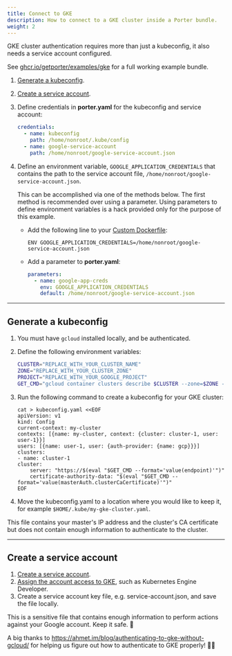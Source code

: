 ```yaml
---
title: Connect to GKE
description: How to connect to a GKE cluster inside a Porter bundle.
weight: 2
---
```


GKE cluster authentication requires more than just a kubeconfig, it also needs a
service account configured.

See [ghcr.io/getporter/examples/gke][example] for a full working example bundle.

[example]: /examples/src/gke

1. [Generate a kubeconfig](#generate-a-kubeconfig).
1. [Create a service account](#create-a-service-account).
1. Define credentials in **porter.yaml** for the kubeconfig
   and service account:

   ```yaml
   credentials:
     - name: kubeconfig
       path: /home/nonroot/.kube/config
     - name: google-service-account
       path: /home/nonroot/google-service-account.json
   ```

1. Define an environment variable, `GOOGLE_APPLICATION_CREDENTIALS` that
   contains the path to the service account file,
   `/home/nonroot/google-service-account.json`.

   This can be accomplished via one of the methods below. The first method is
   recommended over using a parameter. Using parameters to define environment
   variables is a hack provided only for the purpose of this example.

   - Add the following line to your [Custom Dockerfile](/docs/bundle/custom-dockerfile/):

     ```
     ENV GOOGLE_APPLICATION_CREDENTIALS=/home/nonroot/google-service-account.json
     ```

   - Add a parameter to **porter.yaml**:

     ```yaml
     parameters:
       - name: google-app-creds
         env: GOOGLE_APPLICATION_CREDENTIALS
         default: /home/nonroot/google-service-account.json
     ```

---

## Generate a kubeconfig

1.  You must have `gcloud` installed locally, and be authenticated.
1.  Define the following environment variables:

    ```bash
    CLUSTER="REPLACE_WITH_YOUR_CLUSTER_NAME"
    ZONE="REPLACE_WITH_YOUR_CLUSTER_ZONE"
    PROJECT="REPLACE_WITH_YOUR_GOOGLE_PROJECT"
    GET_CMD="gcloud container clusters describe $CLUSTER --zone=$ZONE --project=$PROJECT"
    ```

1.  Run the following command to create a kubeconfig for your GKE cluster:

        cat > kubeconfig.yaml <<EOF
        apiVersion: v1
        kind: Config
        current-context: my-cluster
        contexts: [{name: my-cluster, context: {cluster: cluster-1, user: user-1}}]
        users: [{name: user-1, user: {auth-provider: {name: gcp}}}]
        clusters:
        - name: cluster-1
        cluster:
            server: "https://$(eval "$GET_CMD --format='value(endpoint)'")"
            certificate-authority-data: "$(eval "$GET_CMD --format='value(masterAuth.clusterCaCertificate)'")"
        EOF

1.  Move the kubeconfig.yaml to a location where you would like to keep it,
    for example `$HOME/.kube/my-gke-cluster.yaml`.

This file contains your master's IP address and the cluster's CA certificate but
does not contain enough information to authenticate to the cluster.

---

## Create a service account

1. [Create a service account][sa].
1. [Assign the account access to GKE][iam], such as Kubernetes Engine
   Developer.
1. Create a service account key file, e.g. service-account.json, and save the
   file locally.

This is a sensitive file that contains enough information to perform actions
against your Google account. Keep it safe. 🔐

[sa]: https://cloud.google.com/iam/docs/creating-managing-service-accounts
[iam]: https://cloud.google.com/kubernetes-engine/docs/how-to/iam

A big thanks to https://ahmet.im/blog/authenticating-to-gke-without-gcloud/ for
helping us figure out how to authenticate to GKE properly! 🙇‍♀️
